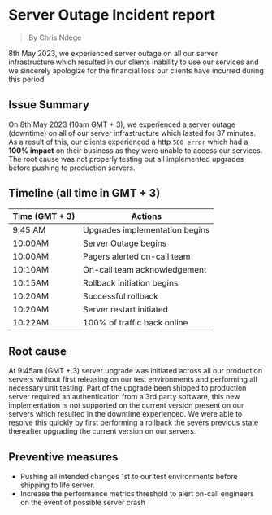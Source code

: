 # Server Outage Incident report
> By Chris Ndege

8th May 2023, we experienced server outage on all our server infrastructure which resulted in our clients inability to use our services and we sincerely apologize for the financial loss our clients have incurred during this period.

## Issue Summary
On 8th May 2023 (10am GMT + 3), we experienced a server outage (downtime) on all of our server infrastructure which lasted for 37 minutes. As a result of this, our clients experienced a http `500 error` which had a __100% impact__ on their business as they were unable to access our services. The root cause was not properly testing out all implemented upgrades before pushing to production servers.

## Timeline (all time in GMT + 3)

| Time (GMT + 3) | Actions |
| -------------- | -------- |
| 9:45 AM | Upgrades implementation begins |
| 10:00AM | Server Outage begins |
| 10:00AM | Pagers alerted on-call team |
| 10:10AM | On-call team acknowledgement |
| 10:15AM | Rollback initiation begins |
| 10:20AM | Successful rollback|
| 10:20AM | Server restart initiated|
| 10:22AM | 100% of traffic back online |

## Root cause
At 9:45am (GMT + 3) server upgrade was initiated across all our production servers without first releasing on our test environments and performing all necessary unit testing. Part of the upgrade been shipped to production server required an authentication from a 3rd party software, this new implementation is not supported on the current version present on our servers which resulted in the downtime experienced. We were able to resolve this quickly by first performing a rollback the severs previous state thereafter upgrading the current version on our servers.

## Preventive measures
- Pushing all intended changes 1st to our test environments before shipping to life server.
- Increase the performance metrics threshold to alert on-call engineers on the event of possible server crash 
